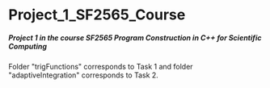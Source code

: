 # Project_1_SF2565_Course
##### Project 1 in the course SF2565 Program Construction in C++ for Scientific Computing

Folder "trigFunctions" corresponds to Task 1 and  folder "adaptiveIntegration" corresponds to Task 2.
